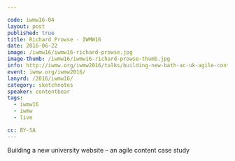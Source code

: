 ```yaml
---

code: iwmw16-04
layout: post
published: true
title: Richard Prowse - IWMW16
date: 2016-06-22
image: /iwmw16/iwmw16-richard-prowse.jpg
image-thumb: /iwmw16/iwmw16-richard-prowse-thumb.jpg
info: http://iwmw.org/iwmw2016/talks/building-new-bath-ac-uk-agile-content-case-study/
event: iwmw.org/iwmw2016/
lanyrd: /2016/iwmw16/
category: sketchnotes
speaker: contentbear
tags:
  - iwmw16
  - iwmw
  - live

cc: BY-SA
---
```


Building a new university website – an agile content case study

